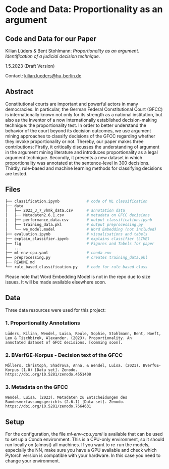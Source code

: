 # Code and Data: Proportionality as an argument

## Code and Data for our Paper

Kilian Lüders & Bent Stohlmann: *Proportionality as an argument. Identification of a judicial decision technique.*

1.5.2023 (Draft Version)

Contact: kilian.lueders@hu-berlin.de

## Abstract
Constitutional courts are important and powerful actors in many democracies. In particular, the German Federal Constitutional Court (GFCC) is internationally known not only for its strength as a national institution, but also as the inventor of a now internationally established decision-making technique: the proportionality test. In order to better understand the behavior of the court beyond its decision outcomes, we use argument mining approaches to classify decisions of the GFCC regarding whether they invoke proportionality or not.
Thereby, our paper makes three contributions: Firstly, it critically discusses the understanding of argument in the argument mining literature and introduces proportionality as a legal argument technique. Secondly, it presents a new dataset in which proportionality was annotated at the sentence-level in 300 decisions. Thirdly, rule-based and machine learning methods for classifying decisions are tested.

## Files

```bash
├── classification.ipynb            # code of ML classification
├── data
│   ├── 2023_3_7_vhmk_data.csv      # annotation data
│   ├── Metadaten2.6.1.csv          # metadata on GFCC decisions
│   ├── performance_data.csv        # output classification.ipynb
│   ├── training_data.pkl           # output preprocessing.py
│   └── we_model.model              # Word Embedding (not included)
├── evaluation.ipynb                # visualisations and tabels
├── explain_classifier.ipynb        # explains classifier (LIME)
├── fig                             # Figures and Tabels for paper
│   ...
├── ml-env-cpu.yaml                 # conda env
├── preprocessing.py                # creates training_data.pkl
├── README.md
└── rule_based_classification.py    # code for rule based class
```
Please note that Word Embedding Model is not in the repo due to size issues. It will be made available elsewhere soon. 

## Data
Three data resources were used for this project:

### 1. Proportionality Annotations

```
Lüders, Kilian, Wendel, Luisa, Reule, Sophie, Stohlmann, Bent, Hoeft, Leo & Tischbirek, Alexander. (2023). Proportionality. An
annotated dataset of GFCC decisions. [comming soon].
```

### 2. BVerfGE-Korpus - Decision text of the GFCC

```
Möllers, Christoph, Shadrova, Anna, & Wendel, Luisa. (2021). BVerfGE-Korpus (1.0) [Data set]. Zenodo. https://doi.org/10.5281/zenodo.4551408
```

### 3. Metadata on the GFCC

```
Wendel, Luisa. (2023). Metadaten zu Entscheidungen des Bundesverfassungsgerichts (2.6.1) [Data set]. Zenodo. https://doi.org/10.5281/zenodo.7664631
```

## Setup
For the configuration, the file *ml-env-cpu.yaml* is available that can be used to set up a Conda environment. This is a CPU-only environment, so it should run locally on (almost) all machines. If you want to re-run the models, especially the NN, make sure you have a GPU available and check which Pytorch version is compatible with your hardware. In this case you need to change your environment.